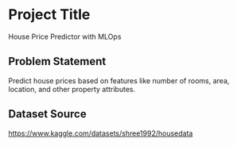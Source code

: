 # Project Title
House Price Predictor with MLOps

## Problem Statement
Predict house prices based on features like number of rooms, area, location, and other property attributes.

## Dataset Source
https://www.kaggle.com/datasets/shree1992/housedata  